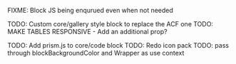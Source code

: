 FIXME: Block JS being enqurued even when not needed

TODO: Custom core/gallery style block to replace the ACF one
TODO: MAKE TABLES RESPONSIVE - Add an additional prop?

TODO: Add prism.js to core/code block
TODO: Redo icon pack
TODO: pass through blockBackgroundColor and Wrapper as use context
